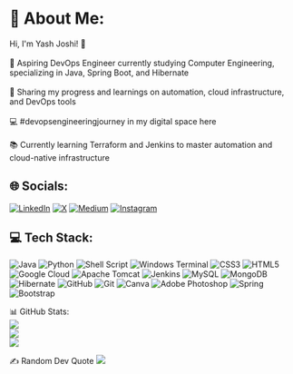 # 💫 About Me:
Hi, I'm Yash Joshi! 👋<br><br>🚀 Aspiring DevOps Engineer currently studying Computer Engineering, specializing in Java, Spring Boot, and Hibernate</br><br>🎥 Sharing my progress and learnings on automation, cloud infrastructure, and DevOps tools</br><br>💻 #devopsengineeringjourney in my digital space here</br><br>📚 Currently learning Terraform and Jenkins to master automation and cloud-native infrastructure</br>


## 🌐 Socials:
[![LinkedIn](https://img.shields.io/badge/LinkedIn-%230077B5.svg?logo=linkedin&logoColor=white)](https://linkedin.com/in/yashjoshiatin) [![X](https://img.shields.io/badge/X-black.svg?logo=X&logoColor=white)](https://x.com/https://x.com/yashjoshi_in)
[![Medium](https://img.shields.io/badge/Medium-12100E?logo=medium&logoColor=white)](https://medium.com/@yashjoshi1485) [![Instagram](https://img.shields.io/badge/Instagram-%23E4405F.svg?logo=Instagram&logoColor=white)](https://instagram.com/yashjoshi.in) 

## 💻 Tech Stack:
![Java](https://img.shields.io/badge/java-%23ED8B00.svg?style=for-the-badge&logo=openjdk&logoColor=white) ![Python](https://img.shields.io/badge/python-3670A0?style=for-the-badge&logo=python&logoColor=ffdd54) ![Shell Script](https://img.shields.io/badge/shell_script-%23121011.svg?style=for-the-badge&logo=gnu-bash&logoColor=white) ![Windows Terminal](https://img.shields.io/badge/Windows%20Terminal-%234D4D4D.svg?style=for-the-badge&logo=windows-terminal&logoColor=white) ![CSS3](https://img.shields.io/badge/css3-%231572B6.svg?style=for-the-badge&logo=css3&logoColor=white) ![HTML5](https://img.shields.io/badge/html5-%23E34F26.svg?style=for-the-badge&logo=html5&logoColor=white) ![Google Cloud](https://img.shields.io/badge/GoogleCloud-%234285F4.svg?style=for-the-badge&logo=google-cloud&logoColor=white) ![Apache Tomcat](https://img.shields.io/badge/apache%20tomcat-%23F8DC75.svg?style=for-the-badge&logo=apache-tomcat&logoColor=black) ![Jenkins](https://img.shields.io/badge/jenkins-%232C5263.svg?style=for-the-badge&logo=jenkins&logoColor=white) ![MySQL](https://img.shields.io/badge/mysql-4479A1.svg?style=for-the-badge&logo=mysql&logoColor=white) ![MongoDB](https://img.shields.io/badge/MongoDB-%234ea94b.svg?style=for-the-badge&logo=mongodb&logoColor=white) ![Hibernate](https://img.shields.io/badge/Hibernate-59666C?style=for-the-badge&logo=Hibernate&logoColor=white) ![GitHub](https://img.shields.io/badge/github-%23121011.svg?style=for-the-badge&logo=github&logoColor=white) ![Git](https://img.shields.io/badge/git-%23F05033.svg?style=for-the-badge&logo=git&logoColor=white) ![Canva](https://img.shields.io/badge/Canva-%2300C4CC.svg?style=for-the-badge&logo=Canva&logoColor=white) ![Adobe Photoshop](https://img.shields.io/badge/adobe%20photoshop-%2331A8FF.svg?style=for-the-badge&logo=adobe%20photoshop&logoColor=white) ![Spring](https://img.shields.io/badge/spring-%236DB33F.svg?style=for-the-badge&logo=spring&logoColor=white) ![Bootstrap](https://img.shields.io/badge/bootstrap-%238511FA.svg?style=for-the-badge&logo=bootstrap&logoColor=white)</br>

📊 GitHub Stats:</br>
![](https://github-readme-stats.vercel.app/api?username=yashjoshiatgit&theme=darcula&hide_border=false&include_all_commits=false&count_private=false)<br/>
![](https://github-readme-streak-stats.herokuapp.com/?user=yashjoshiatgit&theme=darcula&hide_border=false)<br/>
![](https://github-readme-stats.vercel.app/api/top-langs/?username=yashjoshiatgit&theme=darcula&hide_border=false&include_all_commits=false&count_private=false&layout=compact)

✍️ Random Dev Quote
![](https://quotes-github-readme.vercel.app/api?type=horizontal&theme=radical)

<!-- Proudly created with GPRM ( https://gprm.itsvg.in ) -->
